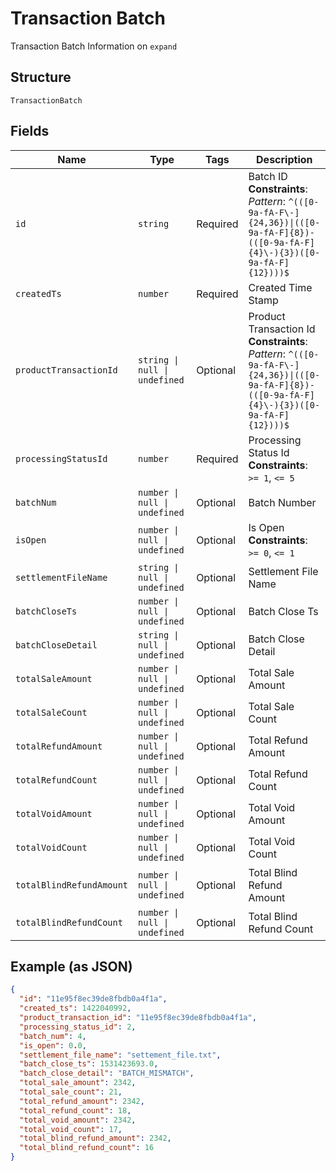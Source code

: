 
# Transaction Batch

Transaction Batch Information on `expand`

## Structure

`TransactionBatch`

## Fields

| Name | Type | Tags | Description |
|  --- | --- | --- | --- |
| `id` | `string` | Required | Batch ID<br>**Constraints**: *Pattern*: `^(([0-9a-fA-F\-]{24,36})\|(([0-9a-fA-F]{8})-(([0-9a-fA-F]{4}\-){3})([0-9a-fA-F]{12})))$` |
| `createdTs` | `number` | Required | Created Time Stamp |
| `productTransactionId` | `string \| null \| undefined` | Optional | Product Transaction Id<br>**Constraints**: *Pattern*: `^(([0-9a-fA-F\-]{24,36})\|(([0-9a-fA-F]{8})-(([0-9a-fA-F]{4}\-){3})([0-9a-fA-F]{12})))$` |
| `processingStatusId` | `number` | Required | Processing Status Id<br>**Constraints**: `>= 1`, `<= 5` |
| `batchNum` | `number \| null \| undefined` | Optional | Batch Number |
| `isOpen` | `number \| null \| undefined` | Optional | Is Open<br>**Constraints**: `>= 0`, `<= 1` |
| `settlementFileName` | `string \| null \| undefined` | Optional | Settlement File Name |
| `batchCloseTs` | `number \| null \| undefined` | Optional | Batch Close Ts |
| `batchCloseDetail` | `string \| null \| undefined` | Optional | Batch Close Detail |
| `totalSaleAmount` | `number \| null \| undefined` | Optional | Total Sale Amount |
| `totalSaleCount` | `number \| null \| undefined` | Optional | Total Sale Count |
| `totalRefundAmount` | `number \| null \| undefined` | Optional | Total Refund Amount |
| `totalRefundCount` | `number \| null \| undefined` | Optional | Total Refund Count |
| `totalVoidAmount` | `number \| null \| undefined` | Optional | Total Void Amount |
| `totalVoidCount` | `number \| null \| undefined` | Optional | Total Void Count |
| `totalBlindRefundAmount` | `number \| null \| undefined` | Optional | Total Blind Refund Amount |
| `totalBlindRefundCount` | `number \| null \| undefined` | Optional | Total Blind Refund Count |

## Example (as JSON)

```json
{
  "id": "11e95f8ec39de8fbdb0a4f1a",
  "created_ts": 1422040992,
  "product_transaction_id": "11e95f8ec39de8fbdb0a4f1a",
  "processing_status_id": 2,
  "batch_num": 4,
  "is_open": 0.0,
  "settlement_file_name": "settement_file.txt",
  "batch_close_ts": 1531423693.0,
  "batch_close_detail": "BATCH_MISMATCH",
  "total_sale_amount": 2342,
  "total_sale_count": 21,
  "total_refund_amount": 2342,
  "total_refund_count": 18,
  "total_void_amount": 2342,
  "total_void_count": 17,
  "total_blind_refund_amount": 2342,
  "total_blind_refund_count": 16
}
```

